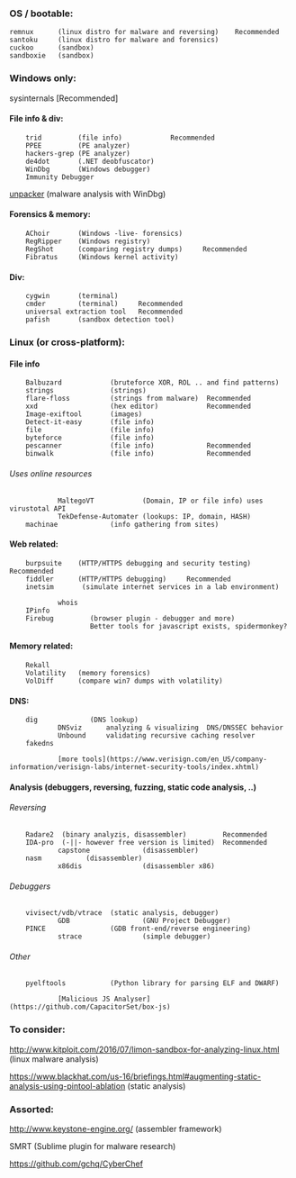 ### OS / bootable:
    remnux		(linux distro for malware and reversing)    Recommended
    santoku     (linux distro for malware and forensics) 
    cuckoo		(sandbox)   
    sandboxie	(sandbox)


### Windows only:
sysinternals                	   [Recommended]
    
#### File info & div:
        trid         (file info)            Recommended
        PPEE         (PE analyzer)
        hackers-grep (PE analyzer)
        de4dot       (.NET deobfuscator)
        WinDbg       (Windows debugger)
        Immunity Debugger
[unpacker](https://github.com/malwaremusings/unpacker/)    (malware analysis with WinDbg) 

#### Forensics & memory: 
        AChoir       (Windows -live- forensics)
        RegRipper    (Windows registry)
        RegShot      (comparing registry dumps)     Recommended
        Fibratus     (Windows kernel activity)
    
#### Div:
        cygwin	     (terminal)
        cmder        (terminal)     Recommended
        universal extraction tool   Recommended
        pafish       (sandbox detection tool)
	

### Linux (or cross-platform):

#### File info
        Balbuzard       	 (bruteforce XOR, ROL .. and find patterns)
        strings         	 (strings)
        flare-floss     	 (strings from malware)  Recommended
        xxd		        	 (hex editor)            Recommended
        Image-exiftool  	 (images)
        Detect-it-easy  	 (file info)
        file            	 (file info)
        byteforce       	 (file info)
        pescanner       	 (file info)             Recommended
        binwalk        		 (file info)             Recommended
###### Uses online resources
				MaltegoVT            (Domain, IP or file info) uses virustotal API 
				TekDefense-Automater (lookups: IP, domain, HASH)
        machinae             (info gathering from sites) 
   
#### Web related: 
        burpsuite    (HTTP/HTTPS debugging and security testing)    Recommended
        fiddler      (HTTP/HTTPS debugging)     Recommended
        inetsim       (simulate internet services in a lab environment)
        
				whois               
        IPinfo
        Firebug         (browser plugin - debugger and more)
                        Better tools for javascript exists, spidermonkey?
#### Memory related:
        Rekall
        Volatility   (memory forensics)
        VolDiff      (compare win7 dumps with volatility)
        
#### DNS:
        dig             (DNS lookup)	
				DNSviz		analyzing & visualizing  DNS/DNSSEC behavior
				Unbound 	validating recursive caching resolver
        fakedns
				
				[more tools](https://www.verisign.com/en_US/company-information/verisign-labs/internet-security-tools/index.xhtml)



#### Analysis (debuggers, reversing, fuzzing, static code analysis, ..)
###### Reversing
        Radare2  (binary analyzis, disassembler)         Recommended
        IDA-pro  (-||- however free version is limited)  Recommended
				capstone 			 (disassembler) 
        nasm           (disassembler) 
				x86dis				 (disassembler x86)
###### Debuggers
        vivisect/vdb/vtrace  (static analysis, debugger)
				GDB                  (GNU Project Debugger)
        PINCE                (GDB front-end/reverse engineering)	
				strace               (simple debugger)
###### Other
        pyelftools           (Python library for parsing ELF and DWARF)	
				
				[Malicious JS Analyser](https://github.com/CapacitorSet/box-js)


### To consider:
http://www.kitploit.com/2016/07/limon-sandbox-for-analyzing-linux.html 		(linux malware analysis)
	
https://www.blackhat.com/us-16/briefings.html#augmenting-static-analysis-using-pintool-ablation		(static analysis)
	
### Assorted:
http://www.keystone-engine.org/		(assembler framework)
  
SMRT            (Sublime plugin for malware research)

https://github.com/gchq/CyberChef
